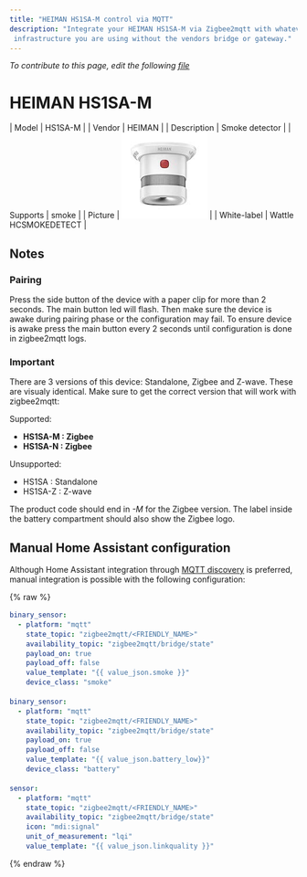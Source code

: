 ```yaml
---
title: "HEIMAN HS1SA-M control via MQTT"
description: "Integrate your HEIMAN HS1SA-M via Zigbee2mqtt with whatever smart home
 infrastructure you are using without the vendors bridge or gateway."
---
```


*To contribute to this page, edit the following
[file](https://github.com/Koenkk/zigbee2mqtt.io/blob/master/docs/devices/HS1SA-M.md)*

# HEIMAN HS1SA-M

| Model | HS1SA-M  |
| Vendor  | HEIMAN  |
| Description | Smoke detector |
| Supports | smoke |
| Picture | ![HEIMAN HS1SA-M](../images/devices/HS1SA-M.jpg) |
| White-label | Wattle HCSMOKEDETECT |

## Notes


### Pairing

Press the side button of the device with a paper clip for more than 2 seconds. The main button led will flash. Then make sure the device is awake during pairing phase or the configuration may fail. To ensure device is awake press the main button every 2 seconds until configuration is done in zigbee2mqtt logs.

### Important
There are 3 versions of this device: Standalone, Zigbee and Z-wave. These are visualy identical. Make sure to get the correct version that will work with zigbee2mqtt:

Supported:
- **HS1SA-M : Zigbee**
- **HS1SA-N : Zigbee**

Unsupported:
- HS1SA : Standalone
- HS1SA-Z : Z-wave

The product code should end in *-M* for the Zigbee version. The label inside the battery compartment should also show the Zigbee logo.


## Manual Home Assistant configuration
Although Home Assistant integration through [MQTT discovery](../integration/home_assistant) is preferred,
manual integration is possible with the following configuration:


{% raw %}
```yaml
binary_sensor:
  - platform: "mqtt"
    state_topic: "zigbee2mqtt/<FRIENDLY_NAME>"
    availability_topic: "zigbee2mqtt/bridge/state"
    payload_on: true
    payload_off: false
    value_template: "{{ value_json.smoke }}"
    device_class: "smoke"

binary_sensor:
  - platform: "mqtt"
    state_topic: "zigbee2mqtt/<FRIENDLY_NAME>"
    availability_topic: "zigbee2mqtt/bridge/state"
    payload_on: true
    payload_off: false
    value_template: "{{ value_json.battery_low}}"
    device_class: "battery"

sensor:
  - platform: "mqtt"
    state_topic: "zigbee2mqtt/<FRIENDLY_NAME>"
    availability_topic: "zigbee2mqtt/bridge/state"
    icon: "mdi:signal"
    unit_of_measurement: "lqi"
    value_template: "{{ value_json.linkquality }}"
```
{% endraw %}



